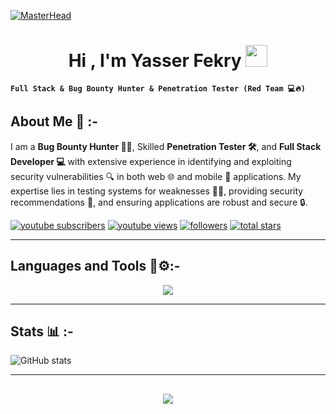 [![MasterHead](https://firebasestorage.googleapis.com/v0/b/flexi-coding.appspot.com/o/dempgi7-520f8d5f-63d4-4453-8822-dbc149ae27f8.gif?alt=media&token=91c0c7b2-93c3-4029-b011-1a8703c5730d)](https://rishavchanda.io)

<h1 align="center"><b>Hi , I'm Yasser Fekry </b><img src="https://media.giphy.com/media/hvRJCLFzcasrR4ia7z/giphy.gif" width="35"></h1>

**`Full Stack & Bug Bounty Hunter & Penetration Tester (Red Team 💻🔥)`**

## About Me 👑 :-

I am a **Bug Bounty Hunter 🕵️‍♂️**, Skilled **Penetration Tester 🛠️**, and **Full Stack Developer 💻** with extensive experience in identifying and exploiting security vulnerabilities 🔍 in both web 🌐 and mobile 📱 applications. My expertise lies in testing systems for weaknesses 🧑‍💻, providing security recommendations 📝, and ensuring applications are robust and secure 🔒.

   <p align="left">
      <a href="">
         <img alt="youtube subscribers" title="Subscribe to my YouTube channel" src="https://custom-icon-badges.demolab.com/youtube/channel/subscribers/UC2WHjPDvbE6O328n17ZGcfg?color=%23E05D44&label=SUBSCRIBE&logo=video&logoColor=white&style=for-the-badge&labelColor=CE4630"/></a> 
      <a href="">
         <img alt="youtube views" title="YouTube views" src="https://custom-icon-badges.demolab.com/youtube/channel/views/UC2WHjPDvbE6O328n17ZGcfg?color=%23E1AD0E&logo=eye&logoColor=white&style=for-the-badge&labelColor=C79600"/></a> 
      <a href="">
         <img alt="followers" title="Follow me on Github" src="https://custom-icon-badges.demolab.com/github/followers/ForrestKnight?color=236ad3&labelColor=1155ba&style=for-the-badge&logo=person-add&label=Follow&logoColor=white"/></a>
      <a href="">
         <img alt="total stars" title="Total stars on GitHub" src="https://custom-icon-badges.demolab.com/github/stars/ForrestKnight?color=55960c&style=for-the-badge&labelColor=488207&logo=star"/></a>
   </p>

---

## Languages and Tools 🧰⚙️:-

<p align="center">
  <a href="https://skillicons.dev">
    <img src="https://skillicons.dev/icons?i=git,github,notion,docker,vim,neovim,vscode,visualstudio,androidstudio,dart,flutter,arch,bash,py,cpp,cs,css,html,js,nodejs,react,mysql,dotnet,kali,linux,redhat,npm,obsidian,ps,linkedin" />
  </a>
</p>

---

## Stats 📊 :-

![ GitHub stats](https://github-readme-stats.vercel.app/api?username=Yasser-Fekry&show_icons=true&theme=radical)

---

##

<p align="center" width="50">
 <img src="https://raw.githubusercontent.com/Sutil/Sutil/2b2fad3bf54522bb30c8c170591fc68ff51b69e6/github-contribution-grid-snake2.svg"/>
</p>

